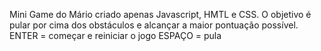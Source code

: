 Mini Game do Mário criado apenas Javascript, HMTL e CSS. O objetivo é pular por cima dos obstáculos e alcançar a maior pontuação possível.
ENTER = começar e reiniciar o jogo
ESPAÇO = pula
